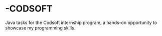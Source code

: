 # -CODSOFT
Java tasks for the Codsoft internship program, a hands-on opportunity to showcase my programming skills. 
